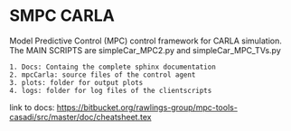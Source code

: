 # SMPC CARLA
Model Predictive Control (MPC) control framework for CARLA simulation.
The MAIN SCRIPTS are simpleCar_MPC2.py and simpleCar_MPC_TVs.py  

    1. Docs: Containg the complete sphinx documentation 
    2. mpcCarla: source files of the control agent
    3. plots: folder for output plots 
    4. logs: folder for log files of the clientscripts
    
    
link to docs:
https://bitbucket.org/rawlings-group/mpc-tools-casadi/src/master/doc/cheatsheet.tex



